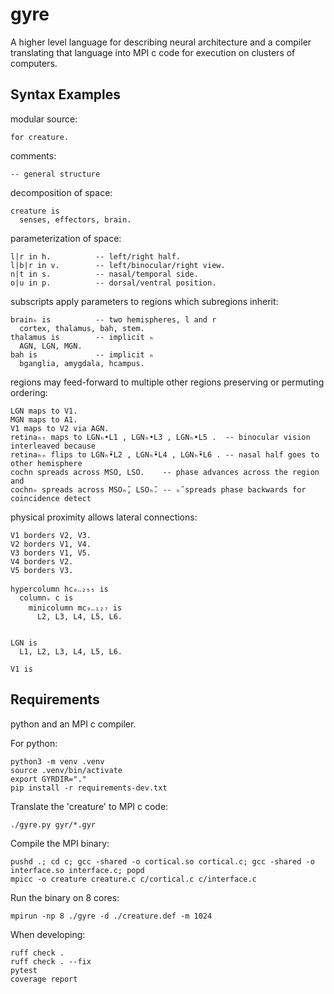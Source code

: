 # gyre
A higher level language for describing neural architecture and a compiler translating that language into MPI c code for execution on clusters of computers.

## Syntax Examples

modular source:
```
for creature.
``` 

comments:
```
-- general structure
```

decomposition of space:
```
creature is
  senses, effectors, brain.
```

parameterization of space:
```
l|r in h.          -- left/right half.
l|b|r in v.        -- left/binocular/right view.
n|t in s.          -- nasal/temporal side.
o|u in p.          -- dorsal/ventral position.
```

subscripts apply parameters to regions which subregions inherit:
```
brainₕ is          -- two hemispheres, l and r
  cortex, thalamus, bah, stem.
thalamus is        -- implicit ₕ
  AGN, LGN, MGN. 
bah is             -- implicit ₕ
  bganglia, amygdala, hcampus.
```

regions may feed-forward to multiple other regions preserving or permuting ordering:
```
LGN maps to V1.
MGN maps to A1.
V1 maps to V2 via AGN.
retinaₕₜ maps to LGNₕ•L1 , LGNₕ•L3 , LGNₕ•L5 .  -- binocular vision interleaved because
retinaₕₙ flips to LGNₕ̃•L2 , LGNₕ̃•L4 , LGNₕ̃•L6 . -- nasal half goes to other hemisphere
cochn spreads across MSO, LSO.    -- phase advances across the region and
cochnₕ spreads across MSOₕ̃, LSOₕ̃. -- ₕ̃ spreads phase backwards for coincidence detect
```

physical proximity allows lateral connections:
```
V1 borders V2, V3.
V2 borders V1, V4.
V3 borders V1, V5.
V4 borders V2.
V5 borders V3.
```


```
hypercolumn hc₀‥₂₅₅ is
  columnᵥ c is
    minicolumn mc₀‥₁₂₇ is
      L2, L3, L4, L5, L6.


LGN is
  L1, L2, L3, L4, L5, L6.

V1 is
```


## Requirements 

python and an MPI c compiler.

For python:
```
python3 -m venv .venv
source .venv/bin/activate
export GYRDIR="."
pip install -r requirements-dev.txt
```

Translate the 'creature' to MPI c code:
```
./gyre.py gyr/*.gyr
```

Compile the MPI binary:
```
pushd .; cd c; gcc -shared -o cortical.so cortical.c; gcc -shared -o interface.so interface.c; popd
mpicc -o creature creature.c c/cortical.c c/interface.c
```

Run the binary on 8 cores:
```
mpirun -np 8 ./gyre -d ./creature.def -m 1024
```

When developing:
```
ruff check .
ruff check . --fix
pytest
coverage report
```

